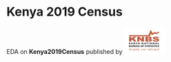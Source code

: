 # Kenya 2019 Census

EDA on __Kenya2019Census__ published by [![KNBS 2019 Census](logo-KNBS.png)](https://www.knbs.or.ke/?page_id=1591)

